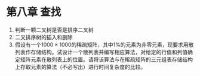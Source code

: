 # 第八章 查找

1. 判断一颗二叉树是否是排序二叉树
2. 二叉排序树的插入和删除
3. 假设有一个$1000 \times 1000$的稀疏矩阵，其中$1\%$的元素为非零元素，现要求用散列表作存储结构。试设计一个散列表并编写相应算法，对给定的行值和列值确定矩阵元素在散列表上的位置。请将该算法与在稀疏矩阵的三元组表存储结构上存取元素的算法（不必写出）进行时间复杂度的比较。
